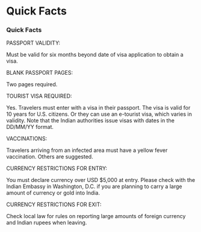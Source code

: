 # Quick Facts

### Quick Facts

PASSPORT VALIDITY:

Must be valid for six months beyond date of visa application to obtain a visa.

BLANK PASSPORT PAGES:

Two pages required.

TOURIST VISA REQUIRED:

Yes. Travelers must enter with a visa in their passport. The visa is valid for 10 years for U.S. citizens. Or they can use an e-tourist visa, which varies in validity. Note that the Indian authorities issue visas with dates in the DD/MM/YY format.

VACCINATIONS:

Travelers arriving from an infected area must have a yellow fever vaccination. Others are suggested.

CURRENCY RESTRICTIONS FOR ENTRY:

You must declare currency over USD $5,000 at entry. Please check with the Indian Embassy in Washington, D.C. if you are planning to carry a large amount of currency or gold into India.

CURRENCY RESTRICTIONS FOR EXIT:

Check local law for rules on reporting large amounts of foreign currency and Indian rupees when leaving.